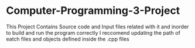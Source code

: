 # Computer-Programming-3-Project
This Project Contains Source code and Input files related with it and inorder to build and run the program correctly I reccomend  updating the path of eatch files and objects defined inside the .cpp files
